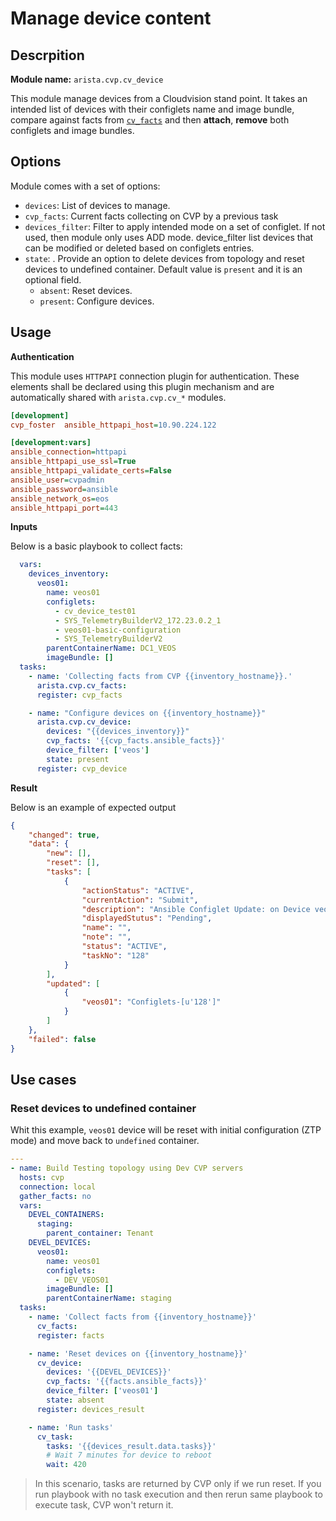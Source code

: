 # Manage device content

## Descrpition

__Module name:__ `arista.cvp.cv_device`

This module manage devices from a Cloudvision stand point. It takes an intended list of devices with their configlets name and image bundle, compare against facts from [`cv_facts`](cv_facts.md) and then __attach__, __remove__ both configlets and image bundles.

## Options

Module comes with a set of options:

- `devices`: List of devices to manage.
- `cvp_facts`: Current facts collecting on CVP by a previous task
- `devices_filter`: Filter to apply intended mode on a set of configlet. If not used, then module only uses ADD mode. device_filter list devices that can be modified or deleted based on configlets entries.
- `state`: . Provide an option to delete devices from topology and reset devices to undefined container. Default value is `present` and it is an optional field.
    - `absent`: Reset devices.
    - `present`: Configure devices.

## Usage

__Authentication__

This module uses `HTTPAPI` connection plugin for authentication. These elements shall be declared using this plugin mechanism and are automatically shared with `arista.cvp.cv_*` modules.

```ini
[development]
cvp_foster  ansible_httpapi_host=10.90.224.122

[development:vars]
ansible_connection=httpapi
ansible_httpapi_use_ssl=True
ansible_httpapi_validate_certs=False
ansible_user=cvpadmin
ansible_password=ansible
ansible_network_os=eos
ansible_httpapi_port=443
```

__Inputs__

Below is a basic playbook to collect facts:

```yaml
  vars:
    devices_inventory:
      veos01:
        name: veos01
        configlets:
          - cv_device_test01
          - SYS_TelemetryBuilderV2_172.23.0.2_1
          - veos01-basic-configuration
          - SYS_TelemetryBuilderV2
        parentContainerName: DC1_VEOS
        imageBundle: []
  tasks:
    - name: 'Collecting facts from CVP {{inventory_hostname}}.'
      arista.cvp.cv_facts:
      register: cvp_facts

    - name: "Configure devices on {{inventory_hostname}}"
      arista.cvp.cv_device:
        devices: "{{devices_inventory}}"
        cvp_facts: '{{cvp_facts.ansible_facts}}'
        device_filter: ['veos']
        state: present
      register: cvp_device
```

__Result__

Below is an example of expected output

```json
{
    "changed": true, 
    "data": {
        "new": [], 
        "reset": [], 
        "tasks": [
            {
                "actionStatus": "ACTIVE", 
                "currentAction": "Submit", 
                "description": "Ansible Configlet Update: on Device veos01", 
                "displayedStutus": "Pending", 
                "name": "", 
                "note": "", 
                "status": "ACTIVE", 
                "taskNo": "128"
            }
        ],
        "updated": [
            {
                "veos01": "Configlets-[u'128']"
            }
        ]
    }, 
    "failed": false
}
```


## Use cases

### Reset devices to undefined container

Whit this example, `veos01` device will be reset with initial configuration (ZTP mode) and move back to `undefined` container.

```yaml
---
- name: Build Testing topology using Dev CVP servers
  hosts: cvp
  connection: local
  gather_facts: no
  vars:
    DEVEL_CONTAINERS:
      staging:
        parent_container: Tenant
    DEVEL_DEVICES:
      veos01:
        name: veos01
        configlets:
          - DEV_VEOS01
        imageBundle: []
        parentContainerName: staging
  tasks:
    - name: 'Collect facts from {{inventory_hostname}}'
      cv_facts:
      register: facts

    - name: 'Reset devices on {{inventory_hostname}}'
      cv_device:
        devices: '{{DEVEL_DEVICES}}'
        cvp_facts: '{{facts.ansible_facts}}'
        device_filter: ['veos01']
        state: absent
      register: devices_result

    - name: 'Run tasks'
      cv_task:
        tasks: '{{devices_result.data.tasks}}'
        # Wait 7 minutes for device to reboot
        wait: 420
```

> In this scenario, tasks are returned by CVP only if we run reset. If you run playbook with no task execution and then rerun same playbook to execute task, CVP won't return it.